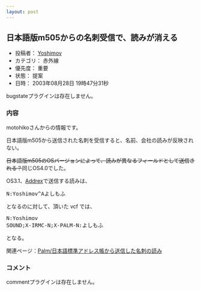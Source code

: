 ```yaml
---
layout: post
---
```

<h2>日本語版m505からの名刺受信で、読みが消える</h2>
<ul>
<li>投稿者： <a href="/?page=Yoshimov" class="wikipage">Yoshimov</a></li>
<li>カテゴリ： 赤外線</li>
<li>優先度： 重要</li>
<li>状態： 提案</li>
<li>日時： 2003年08月28日 19時47分31秒</li>
</ul>
<p><span class="error">bugstateプラグインは存在しません。</span> </p>
<h3>内容</h3>
<p>motohikoさんからの情報です。</p>
<p>日本語版m505から送信された名刺を受信すると、名前、会社の読みが反映されない。</p>
<p><del>日本語版m505のOSバージョンによって、読みが異なるフィールドとして送信される？</del>同じOS4.0でした。</p>
<p>OS3.1、<a href="/?page=Addrex" class="wikipage">Addrex</a>で送信する読みは、</p>
<pre>N:Yoshimov^Aよしもふ
</pre>
<p>となるのに対して、頂いた vcf では、</p>
<pre>N:Yoshimov
SOUND;X-IRMC-N;X-PALM-N:よしもふ
</pre>
<p>となる。</p>
<p>関連ページ：<a href="/?page=Palm%2F%C6%FC%CB%DC%B8%EC%C9%B8%BD%E0%A5%A2%A5%C9%A5%EC%A5%B9%C4%A2%A4%AB%A4%E9%C1%F7%BF%AE%A4%B7%A4%BF%CC%BE%BB%C9%A4%CE%C6%C9%A4%DF" class="wikipage">Palm/日本語標準アドレス帳から送信した名刺の読み</a></p>
<h3>コメント</h3>
<p><span class="error">commentプラグインは存在しません。</span> </p>
